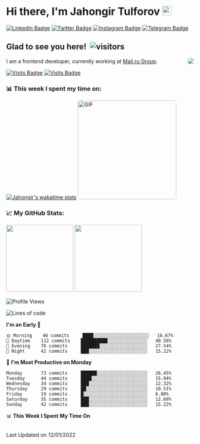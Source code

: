 # Hi there, I'm Jahongir Tulforov <img src="https://media.giphy.com/media/hvRJCLFzcasrR4ia7z/giphy.gif" width="25px">

[![Linkedin Badge](https://img.shields.io/badge/-LinkedIn-0e76a8?style=flat-square&logo=Linkedin&logoColor=white)](https://www.linkedin.com/in/jahongir-tulforov-90a81319b/)
[![Twitter Badge](https://img.shields.io/badge/-Facebook-097bea?style=flat-square&logo=Facebook&logoColor=white)](https://www.facebook.com/binForuq)
[![Instagram Badge](https://img.shields.io/badge/-Instagram-e4405f?style=flat-square&logo=Instagram&logoColor=white)](https://instagram.com/bin_foruq/)
[![Telegram Badge](https://img.shields.io/badge/-Telegram-0088cc?style=flat-square&logo=Telegram&logoColor=white)](https://t.me/bin_umar)

## Glad to see you here! &nbsp;![visitors](https://visitor-badge.laobi.icu/badge?page_id=bin-umar.bin-umar)
<a href="https://stackoverflow.com/users/6119347/jahongir">
    <img align="right" src="https://github-readme-stackoverflow.vercel.app/?userID=6119347&layout=compact" style="border-radius: 5px" />
</a>

I am a frontend developer, currently working at [Mail.ru Group](https://corp.mail.ru/).

[![Visits Badge](https://badges.pufler.dev/years/bin-umar)](https://badges.pufler.dev/years/bin-umar)
[![Visits Badge](https://badges.pufler.dev/repos/bin-umar)](https://badges.pufler.dev/repos/bin-umar)


### 📊 **This week I spent my time on:**

[![Jahongir's wakatime stats](https://github-readme-stats.vercel.app/api/wakatime?username=binUmar&layout=compact)](https://github.com/bin-umar)
<img alt="GIF" src="https://i.imgur.com/2JZkmtH.gif" height="265" style="border-radius: 5px" />

### 📈 **My GitHub Stats:**

<p>
  <img height="180em" src="https://github-readme-stats.vercel.app/api?username=bin-umar&count_private=true&show_icons=true&include_all_commits=true" />
  <img height="180em" src="https://github-readme-stats.vercel.app/api/top-langs/?username=bin-umar&exclude_repo=Pharmacy&langs_count=8&layout=compact"/>
</p>

<!--START_SECTION:waka-->
![Profile Views](http://img.shields.io/badge/Profile%20Views-0-blue)

![Lines of code](https://img.shields.io/badge/From%20Hello%20World%20I%27ve%20Written-699%20Thousand%20lines%20of%20code-blue)

**I'm an Early 🐤** 

```text
🌞 Morning    46 commits     ████░░░░░░░░░░░░░░░░░░░░░   16.67% 
🌆 Daytime    112 commits    ██████████░░░░░░░░░░░░░░░   40.58% 
🌃 Evening    76 commits     ███████░░░░░░░░░░░░░░░░░░   27.54% 
🌙 Night      42 commits     ███░░░░░░░░░░░░░░░░░░░░░░   15.22%

```
📅 **I'm Most Productive on Monday** 

```text
Monday       73 commits     ██████░░░░░░░░░░░░░░░░░░░   26.45% 
Tuesday      44 commits     ████░░░░░░░░░░░░░░░░░░░░░   15.94% 
Wednesday    34 commits     ███░░░░░░░░░░░░░░░░░░░░░░   12.32% 
Thursday     29 commits     ██░░░░░░░░░░░░░░░░░░░░░░░   10.51% 
Friday       19 commits     █░░░░░░░░░░░░░░░░░░░░░░░░   6.88% 
Saturday     35 commits     ███░░░░░░░░░░░░░░░░░░░░░░   12.68% 
Sunday       42 commits     ███░░░░░░░░░░░░░░░░░░░░░░   15.22%

```


📊 **This Week I Spent My Time On** 

```text
```


 Last Updated on 12/01/2022
<!--END_SECTION:waka-->

<!--
**bin-umar/bin-umar** is a ✨ _special_ ✨ repository because its `README.md` (this file) appears on your GitHub profile.

Here are some ideas to get you started:

- 🔭 I’m currently working on ...
- 🌱 I’m currently learning ...
- 👯 I’m looking to collaborate on ...
- 🤔 I’m looking for help with ...
- 💬 Ask me about ...
- 📫 How to reach me: ...
- 😄 Pronouns: ...
- ⚡ Fun fact: ...

[![Website Badge](https://img.shields.io/badge/Website-3b5998?style=flat-square&logo=google-chrome&logoColor=white)](https://gkassym.netlify.app)
-->

